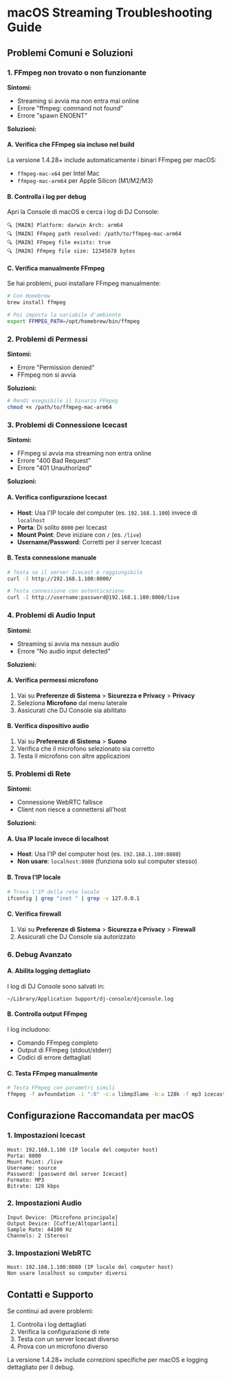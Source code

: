 # macOS Streaming Troubleshooting Guide

## Problemi Comuni e Soluzioni

### 1. FFmpeg non trovato o non funzionante

**Sintomi:**
- Streaming si avvia ma non entra mai online
- Errore "ffmpeg: command not found"
- Errore "spawn ENOENT"

**Soluzioni:**

#### A. Verifica che FFmpeg sia incluso nel build
La versione 1.4.28+ include automaticamente i binari FFmpeg per macOS:
- `ffmpeg-mac-x64` per Intel Mac
- `ffmpeg-mac-arm64` per Apple Silicon (M1/M2/M3)

#### B. Controlla i log per debug
Apri la Console di macOS e cerca i log di DJ Console:
```
🔍 [MAIN] Platform: darwin Arch: arm64
🔍 [MAIN] FFmpeg path resolved: /path/to/ffmpeg-mac-arm64
🔍 [MAIN] FFmpeg file exists: true
🔍 [MAIN] FFmpeg file size: 12345678 bytes
```

#### C. Verifica manualmente FFmpeg
Se hai problemi, puoi installare FFmpeg manualmente:
```bash
# Con Homebrew
brew install ffmpeg

# Poi imposta la variabile d'ambiente
export FFMPEG_PATH=/opt/homebrew/bin/ffmpeg
```

### 2. Problemi di Permessi

**Sintomi:**
- Errore "Permission denied"
- FFmpeg non si avvia

**Soluzioni:**
```bash
# Rendi eseguibile il binario FFmpeg
chmod +x /path/to/ffmpeg-mac-arm64
```

### 3. Problemi di Connessione Icecast

**Sintomi:**
- FFmpeg si avvia ma streaming non entra online
- Errore "400 Bad Request"
- Errore "401 Unauthorized"

**Soluzioni:**

#### A. Verifica configurazione Icecast
- **Host**: Usa l'IP locale del computer (es. `192.168.1.100`) invece di `localhost`
- **Porta**: Di solito `8000` per Icecast
- **Mount Point**: Deve iniziare con `/` (es. `/live`)
- **Username/Password**: Corretti per il server Icecast

#### B. Testa connessione manuale
```bash
# Testa se il server Icecast è raggiungibile
curl -I http://192.168.1.100:8000/

# Testa connessione con autenticazione
curl -I http://username:password@192.168.1.100:8000/live
```

### 4. Problemi di Audio Input

**Sintomi:**
- Streaming si avvia ma nessun audio
- Errore "No audio input detected"

**Soluzioni:**

#### A. Verifica permessi microfono
1. Vai su **Preferenze di Sistema** > **Sicurezza e Privacy** > **Privacy**
2. Seleziona **Microfono** dal menu laterale
3. Assicurati che DJ Console sia abilitato

#### B. Verifica dispositivo audio
1. Vai su **Preferenze di Sistema** > **Suono**
2. Verifica che il microfono selezionato sia corretto
3. Testa il microfono con altre applicazioni

### 5. Problemi di Rete

**Sintomi:**
- Connessione WebRTC fallisce
- Client non riesce a connettersi all'host

**Soluzioni:**

#### A. Usa IP locale invece di localhost
- **Host**: Usa l'IP del computer host (es. `192.168.1.100:8080`)
- **Non usare**: `localhost:8080` (funziona solo sul computer stesso)

#### B. Trova l'IP locale
```bash
# Trova l'IP della rete locale
ifconfig | grep "inet " | grep -v 127.0.0.1
```

#### C. Verifica firewall
1. Vai su **Preferenze di Sistema** > **Sicurezza e Privacy** > **Firewall**
2. Assicurati che DJ Console sia autorizzato

### 6. Debug Avanzato

#### A. Abilita logging dettagliato
I log di DJ Console sono salvati in:
```
~/Library/Application Support/dj-console/djconsole.log
```

#### B. Controlla output FFmpeg
I log includono:
- Comando FFmpeg completo
- Output di FFmpeg (stdout/stderr)
- Codici di errore dettagliati

#### C. Testa FFmpeg manualmente
```bash
# Testa FFmpeg con parametri simili
ffmpeg -f avfoundation -i ":0" -c:a libmp3lame -b:a 128k -f mp3 icecast://user:pass@host:port/mount
```

## Configurazione Raccomandata per macOS

### 1. Impostazioni Icecast
```
Host: 192.168.1.100 (IP locale del computer host)
Porta: 8000
Mount Point: /live
Username: source
Password: [password del server Icecast]
Formato: MP3
Bitrate: 128 kbps
```

### 2. Impostazioni Audio
```
Input Device: [Microfono principale]
Output Device: [Cuffie/Altoparlanti]
Sample Rate: 44100 Hz
Channels: 2 (Stereo)
```

### 3. Impostazioni WebRTC
```
Host: 192.168.1.100:8080 (IP locale del computer host)
Non usare localhost su computer diversi
```

## Contatti e Supporto

Se continui ad avere problemi:
1. Controlla i log dettagliati
2. Verifica la configurazione di rete
3. Testa con un server Icecast diverso
4. Prova con un microfono diverso

La versione 1.4.28+ include correzioni specifiche per macOS e logging dettagliato per il debug.

